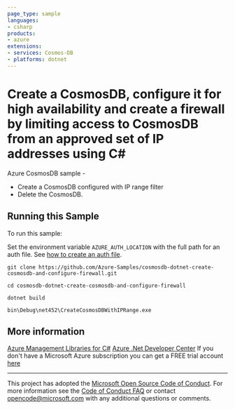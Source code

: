 ```yaml
---
page_type: sample
languages:
- csharp
products:
- azure
extensions:
- services: Cosmos-DB
- platforms: dotnet
---
```


# Create a CosmosDB, configure it for high availability and create a firewall by limiting access to CosmosDB from an approved set of IP addresses using C# #

 Azure CosmosDB sample -
  - Create a CosmosDB configured with IP range filter
  - Delete the CosmosDB.


## Running this Sample ##

To run this sample:

Set the environment variable `AZURE_AUTH_LOCATION` with the full path for an auth file. See [how to create an auth file](https://github.com/Azure/azure-libraries-for-net/blob/master/AUTH.md).

    git clone https://github.com/Azure-Samples/cosmosdb-dotnet-create-cosmosdb-and-configure-firewall.git

    cd cosmosdb-dotnet-create-cosmosdb-and-configure-firewall

    dotnet build

    bin\Debug\net452\CreateCosmosDBWithIPRange.exe

## More information ##

[Azure Management Libraries for C#](https://github.com/Azure/azure-sdk-for-net/tree/Fluent)
[Azure .Net Developer Center](https://azure.microsoft.com/en-us/develop/net/)
If you don't have a Microsoft Azure subscription you can get a FREE trial account [here](http://go.microsoft.com/fwlink/?LinkId=330212)

---

This project has adopted the [Microsoft Open Source Code of Conduct](https://opensource.microsoft.com/codeofconduct/). For more information see the [Code of Conduct FAQ](https://opensource.microsoft.com/codeofconduct/faq/) or contact [opencode@microsoft.com](mailto:opencode@microsoft.com) with any additional questions or comments.